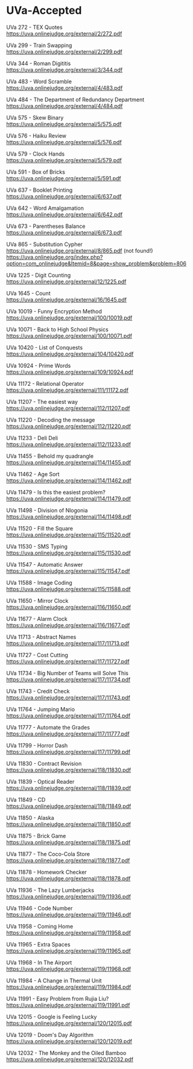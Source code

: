 # UVa-Accepted


UVa 272 - TEX Quotes  
https://uva.onlinejudge.org/external/2/272.pdf

UVa 299 - Train Swapping  
https://uva.onlinejudge.org/external/2/299.pdf

UVa 344 - Roman Digititis  
https://uva.onlinejudge.org/external/3/344.pdf

UVa 483 - Word Scramble  
https://uva.onlinejudge.org/external/4/483.pdf

UVa 484 - The Department of Redundancy Department  
https://uva.onlinejudge.org/external/4/484.pdf

UVa 575 - Skew Binary  
https://uva.onlinejudge.org/external/5/575.pdf

UVa 576 - Haiku Review  
https://uva.onlinejudge.org/external/5/576.pdf

UVa 579 - Clock Hands  
https://uva.onlinejudge.org/external/5/579.pdf

UVa 591 - Box of Bricks  
https://uva.onlinejudge.org/external/5/591.pdf

UVa 637 - Booklet Printing  
https://uva.onlinejudge.org/external/6/637.pdf

UVa 642 - Word Amalgamation  
https://uva.onlinejudge.org/external/6/642.pdf

UVa 673 - Parentheses Balance  
https://uva.onlinejudge.org/external/6/673.pdf

UVa 865 - Substitution Cypher  
https://uva.onlinejudge.org/external/8/865.pdf (not found!)  
https://uva.onlinejudge.org/index.php?option=com_onlinejudge&Itemid=8&page=show_problem&problem=806

UVa 1225 - Digit Counting  
https://uva.onlinejudge.org/external/12/1225.pdf

UVa 1645 - Count  
https://uva.onlinejudge.org/external/16/1645.pdf

UVa 10019 - Funny Encryption Method  
https://uva.onlinejudge.org/external/100/10019.pdf

UVa 10071 - Back to High School Physics  
https://uva.onlinejudge.org/external/100/10071.pdf

UVa 10420 - List of Conquests  
https://uva.onlinejudge.org/external/104/10420.pdf

UVa 10924 - Prime Words  
https://uva.onlinejudge.org/external/109/10924.pdf

UVa 11172 - Relational Operator  
https://uva.onlinejudge.org/external/111/11172.pdf

UVa 11207 - The easiest way  
https://uva.onlinejudge.org/external/112/11207.pdf

UVa 11220 - Decoding the message  
https://uva.onlinejudge.org/external/112/11220.pdf

UVa 11233 - Deli Deli  
https://uva.onlinejudge.org/external/112/11233.pdf

UVa 11455 - Behold my quadrangle  
https://uva.onlinejudge.org/external/114/11455.pdf

UVa 11462 - Age Sort  
https://uva.onlinejudge.org/external/114/11462.pdf

UVa 11479 - Is this the easiest problem?  
https://uva.onlinejudge.org/external/114/11479.pdf

UVa 11498 - Division of Nlogonia  
https://uva.onlinejudge.org/external/114/11498.pdf

UVa 11520 - Fill the Square  
https://uva.onlinejudge.org/external/115/11520.pdf

UVa 11530 - SMS Typing  
https://uva.onlinejudge.org/external/115/11530.pdf

UVa 11547 - Automatic Answer  
https://uva.onlinejudge.org/external/115/11547.pdf

UVa 11588 - Image Coding  
https://uva.onlinejudge.org/external/115/11588.pdf

UVa 11650 - Mirror Clock  
https://uva.onlinejudge.org/external/116/11650.pdf

UVa 11677 - Alarm Clock  
https://uva.onlinejudge.org/external/116/11677.pdf

UVa 11713 - Abstract Names  
https://uva.onlinejudge.org/external/117/11713.pdf

UVa 11727 - Cost Cutting  
https://uva.onlinejudge.org/external/117/11727.pdf

UVa 11734 - Big Number of Teams will Solve This  
https://uva.onlinejudge.org/external/117/11734.pdf

UVa 11743 - Credit Check  
https://uva.onlinejudge.org/external/117/11743.pdf

UVa 11764 - Jumping Mario  
https://uva.onlinejudge.org/external/117/11764.pdf

UVa 11777 - Automate the Grades  
https://uva.onlinejudge.org/external/117/11777.pdf

UVa 11799 - Horror Dash  
https://uva.onlinejudge.org/external/117/11799.pdf

UVa 11830 - Contract Revision  
https://uva.onlinejudge.org/external/118/11830.pdf

UVa 11839 - Optical Reader  
https://uva.onlinejudge.org/external/118/11839.pdf

UVa 11849 - CD  
https://uva.onlinejudge.org/external/118/11849.pdf

UVa 11850 - Alaska  
https://uva.onlinejudge.org/external/118/11850.pdf

UVa 11875 - Brick Game  
https://uva.onlinejudge.org/external/118/11875.pdf

UVa 11877 - The Coco-Cola Store  
https://uva.onlinejudge.org/external/118/11877.pdf

UVa 11878 - Homework Checker  
https://uva.onlinejudge.org/external/118/11878.pdf

UVa 11936 - The Lazy Lumberjacks  
https://uva.onlinejudge.org/external/119/11936.pdf

UVa 11946 - Code Number  
https://uva.onlinejudge.org/external/119/11946.pdf

UVa 11958 - Coming Home  
https://uva.onlinejudge.org/external/119/11958.pdf

UVa 11965 - Extra Spaces  
https://uva.onlinejudge.org/external/119/11965.pdf

UVa 11968 - In The Airport  
https://uva.onlinejudge.org/external/119/11968.pdf

UVa 11984 - A Change in Thermal Unit  
https://uva.onlinejudge.org/external/119/11984.pdf

UVa 11991 - Easy Problem from Rujia Liu?  
https://uva.onlinejudge.org/external/119/11991.pdf

UVa 12015 - Google is Feeling Lucky  
https://uva.onlinejudge.org/external/120/12015.pdf

UVa 12019 - Doom's Day Algorithm  
https://uva.onlinejudge.org/external/120/12019.pdf

UVa 12032 - The Monkey and the Oiled Bamboo  
https://uva.onlinejudge.org/external/120/12032.pdf
